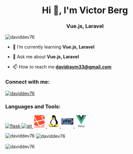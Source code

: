 <h1 align="center">Hi 👋, I'm Victor Berg</h1>
<h3 align="center">Vue.js, Laravel</h3>

<p align="left"> <img src="https://komarev.com/ghpvc/?username=daviddev76&label=Profile%20views&color=0e75b6&style=flat" alt="daviddev76" /> </p>

- 🌱 I’m currently learning **Vue.js, Laravel**

- 💬 Ask me about **Vue.js, Laravel**

- 📫 How to reach me **davidraym33@gmail.com**

<h3 align="left">Connect with me:</h3>
<p align="left">
<a href="https://dev.to/daviddev76" target="blank"><img align="center" src="https://raw.githubusercontent.com/rahuldkjain/github-profile-readme-generator/master/src/images/icons/Social/devto.svg" alt="daviddev76" height="30" width="40" /></a>
</p>

<h3 align="left">Languages and Tools:</h3>
<p align="left"> <a href="https://flask.palletsprojects.com/" target="_blank" rel="noreferrer"> <img src="https://www.vectorlogo.zone/logos/pocoo_flask/pocoo_flask-icon.svg" alt="flask" width="40" height="40"/> </a> <a href="https://git-scm.com/" target="_blank" rel="noreferrer"> <img src="https://www.vectorlogo.zone/logos/git-scm/git-scm-icon.svg" alt="git" width="40" height="40"/> </a> <a href="https://laravel.com/" target="_blank" rel="noreferrer"> <img src="https://raw.githubusercontent.com/devicons/devicon/master/icons/laravel/laravel-plain-wordmark.svg" alt="laravel" width="40" height="40"/> </a> <a href="https://www.linux.org/" target="_blank" rel="noreferrer"> <img src="https://raw.githubusercontent.com/devicons/devicon/master/icons/linux/linux-original.svg" alt="linux" width="40" height="40"/> </a> <a href="https://www.php.net" target="_blank" rel="noreferrer"> <img src="https://raw.githubusercontent.com/devicons/devicon/master/icons/php/php-original.svg" alt="php" width="40" height="40"/> </a> <a href="https://vuejs.org/" target="_blank" rel="noreferrer"> <img src="https://raw.githubusercontent.com/devicons/devicon/master/icons/vuejs/vuejs-original-wordmark.svg" alt="vuejs" width="40" height="40"/> </a> </p>

<p><img align="left" src="https://github-readme-stats.vercel.app/api/top-langs?username=daviddev76&show_icons=true&locale=en&layout=compact" alt="daviddev76" /></p>

<p>&nbsp;<img align="center" src="https://github-readme-stats.vercel.app/api?username=daviddev76&show_icons=true&locale=en" alt="daviddev76" /></p>

<p><img align="center" src="https://github-readme-streak-stats.herokuapp.com/?user=daviddev76&" alt="daviddev76" /></p>
